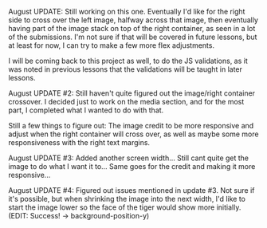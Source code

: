 August UPDATE:
Still working on this one.  Eventually I'd like for the right side to cross over the left image, halfway across that image, then eventually having part of the image stack on top of the right container, as seen in a lot of the submissions.  I'm not sure if that will be covered in future lessons, but at least for now, I can try to make a few more flex adjustments.

I will be coming back to this project as well, to do the JS validations, as it was noted in previous lessons that the validations will be taught in later lessons.

August UPDATE #2:
Still haven't quite figured out the image/right container crossover. I decided just to work on the media section, and for the most part, I completed what I wanted to do with that.

Still a few things to figure out: The image credit to be more responsive and adjust when the right container will cross over, as well as maybe some more responsiveness with the right text margins.

August UPDATE #3:
Added another screen width... Still cant quite get the image to do what I want it to... Same goes for the credit and making it more responsive...

August UPDATE #4:
Figured out issues mentioned in update #3.  Not sure if it's possible, but when shrinking the image into the next width, I'd like to start the image lower so the face of the tiger would show more initially. (EDIT: Success! -> background-position-y)